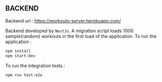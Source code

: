 ## BACKEND

Backend url :  https://workouts-server.herokuapp.com/

Backend developed by `NestJs`. A migration script loads 1000 sample(random) workouts in the first load of the application. To run the application :

```sh
npm install
npm start:dev
```

To run the integration tests :

```sh
npm run test:e2e
```